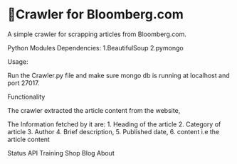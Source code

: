 Crawler for Bloomberg.com
============================================================

A simple crawler for scrapping articles from Bloomberg.com.

Python Modules Dependencies: 
1.BeautifulSoup 
2.pymongo

Usage:

Run the Crawler.py file and make sure mongo db is running at localhost and port 27017.

Functionality

The crawler extracted the article content from the website,

The Information fetched by it are: 1. Heading of the article 2. Category of article 3. Author 4. Brief description, 5. Published date, 6. content i.e the article content
 
   

Status
 API
 Training
 Shop
 Blog
 About
